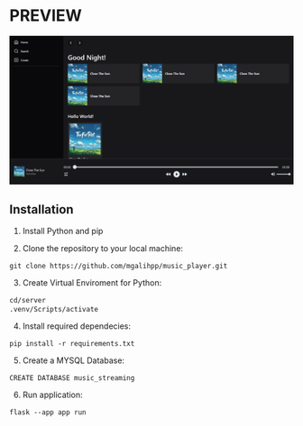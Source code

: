 # PREVIEW

<p align='center'>
    <img src='./docs/preview.png' alt='preview'>
</p>

## Installation

1. Install Python and pip

2. Clone the repository to your local machine:
```
git clone https://github.com/mgalihpp/music_player.git
```

3. Create Virtual Enviroment for Python:
```
cd/server
.venv/Scripts/activate
```

4. Install required dependecies:
```
pip install -r requirements.txt
```

5. Create a MYSQL Database:
```
CREATE DATABASE music_streaming
```

6. Run application:
```
flask --app app run
```